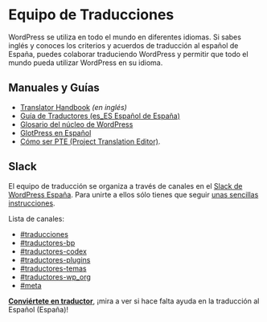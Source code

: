 # Equipo de Traducciones

WordPress se utiliza en todo el mundo en diferentes idiomas. Si sabes inglés y conoces los criterios y acuerdos de traducción al español de España, puedes colaborar traduciendo WordPress y permitir que todo el mundo pueda utilizar WordPress en su idioma.

## Manuales y Guías

* [Translator Handbook](https://make.wordpress.org/polyglots/handbook/translating/expectations/) _(en inglés)_
* [Guía de Traductores (es\_ES Español de España)](https://es.wordpress.org/guias/traduccion/)
* [Glosario del núcleo de WordPress](https://translate.wordpress.org/locale/es/default/glossary/)
* [GlotPress en Español](https://translate.wordpress.org/locale/es/)
* [Cómo ser PTE (Project Translation Editor)](https://es.wordpress.org/guias/traduccion/pte/).

## Slack

El equipo de traducción se organiza a través de canales en el [Slack de WordPress España](https://wpes.slack.com/). Para unirte a ellos sólo tienes que seguir [unas sencillas instrucciones](https://es.wordpress.org/team/handbook/equipo/chat/).

Lista de canales:

* [#traducciones](https://wpes.slack.com/archives/C03DANZSC)
* [#traductores-bp](https://wpes.slack.com/archives/C03DCGCT8)
* [#traductores-codex](https://wpes.slack.com/archives/C0ASR1SNS)
* [#traductores-plugins](https://wpes.slack.com/archives/C03DCJM36)
* [#traductores-temas](https://wpes.slack.com/archives/C0GQWMR4Z)
* [#traductores-wp\_org](https://wpes.slack.com/archives/C03DCFNG6)
* [#meta](https://wpes.slack.com/archives/C09HEV4H0)

**[Conviértete en traductor](https://translate.wordpress.org/locale/es/)**, ¡mira a ver si hace falta ayuda en la traducción al Español (España)!